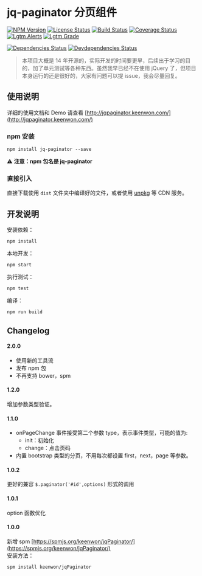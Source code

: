 # jq-paginator 分页组件

[![NPM Version][npm-image]][npm-url]
[![License Status][license-image]][license-url]
[![Build Status][circleci-image]][circleci-url]
[![Coverage Status][codecov-image]][codecov-url]
[![Lgtm Alerts][lgtm-alerts-image]][lgtm-alerts-url]
[![Lgtm Grade][lgtm-grade-image]][lgtm-grade-url]

[![Dependencies Status][dependencies-image]][dependencies-url]
[![Devdependencies Status][devdependencies-image]][devdependencies-url]

> 本项目大概是 14 年开源的，实际开发的时间要更早，后续出于学习的目的，加了单元测试等各种东西。虽然我早已经不在使用 jQuery 了，但项目本身运行的还是很好的，大家有问题可以提 issue，我会尽量回复。

## 使用说明

详细的使用文档和 Demo 请查看 [http://jqpaginator.keenwon.com/](http://jqpaginator.keenwon.com/)

### npm 安装

```shell
npm install jq-paginator --save
```

:warning: **注意：npm 包名是 jq-paginator**

### 直接引入

直接下载使用 `dist` 文件夹中编译好的文件，或者使用 [unpkg](https://unpkg.com/) 等 CDN 服务。

## 开发说明

安装依赖：

```shell
npm install
```

本地开发：

```shell
npm start
```

执行测试：

```shell
npm test
```

编译：

```shell
npm run build
```

## Changelog

#### 2.0.0

- 使用新的工具流
- 发布 npm 包
- 不再支持 bower，spm

#### 1.2.0

增加参数类型验证。

#### 1.1.0

- onPageChange 事件接受第二个参数 type，表示事件类型，可能的值为:
  - init：初始化
  - change：点击页码
- 内置 bootstrap 类型的分页，不用每次都设置 first，next，page 等参数。

#### 1.0.2

更好的兼容 `$.paginator('#id',options)` 形式的调用

#### 1.0.1

option 函数优化

#### 1.0.0

新增 spm [https://spmjs.org/keenwon/jqPaginator/](https://spmjs.org/keenwon/jqPaginator/)  
安装方法：

```shell
spm install keenwon/jqPaginator
```

[npm-image]: https://img.shields.io/npm/v/jq-paginator.svg?maxAge=3600&style=flat-square
[npm-url]: https://www.npmjs.com/package/jq-paginator
[license-image]: https://img.shields.io/github/license/keenwon/jqPaginator.svg?maxAge=3600&style=flat-square
[license-url]: https://github.com/keenwon/jqPaginator/blob/master/LICENSE
[circleci-image]: https://img.shields.io/circleci/project/github/keenwon/jqPaginator.svg?maxAge=3600&logo=circleci&style=flat-square
[circleci-url]: https://circleci.com/gh/keenwon/jqPaginator
[codecov-image]: https://img.shields.io/codecov/c/github/keenwon/jqPaginator.svg?maxAge=3600&style=flat-square
[codecov-url]: https://codecov.io/gh/keenwon/jqPaginator
[dependencies-image]: https://img.shields.io/david/keenwon/jqPaginator.svg?maxAge=3600&style=flat-square
[dependencies-url]: https://david-dm.org/keenwon/jqPaginator
[devdependencies-image]: https://img.shields.io/david/dev/keenwon/jqPaginator.svg?maxAge=3600&style=flat-square
[devdependencies-url]: https://david-dm.org/keenwon/jqPaginator?type=dev
[lgtm-alerts-image]: https://img.shields.io/lgtm/alerts/g/keenwon/jqPaginator.svg?logo=lgtm&logoWidth=18&maxAge=3600&style=flat-square
[lgtm-alerts-url]: https://lgtm.com/projects/g/keenwon/jqPaginator/alerts/
[lgtm-grade-image]: https://img.shields.io/lgtm/grade/javascript/g/keenwon/jqPaginator.svg?logo=lgtm&logoWidth=18&maxAge=3600&style=flat-square
[lgtm-grade-url]: https://lgtm.com/projects/g/keenwon/jqPaginator/context:javascript
